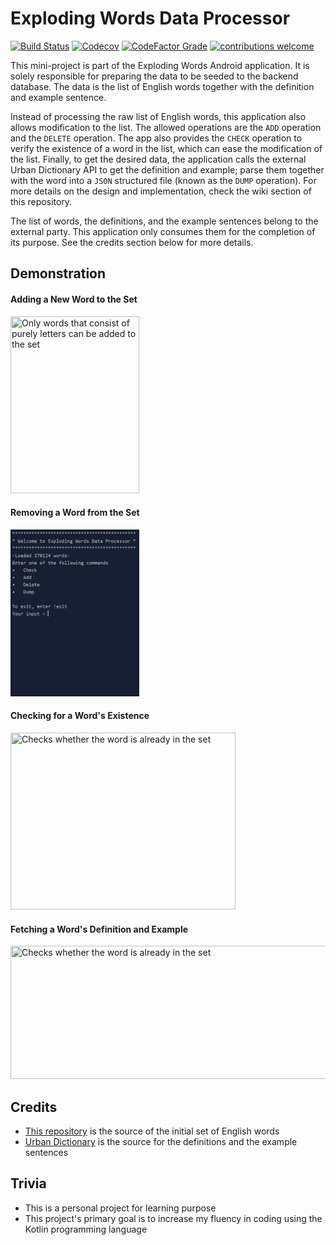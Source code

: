 # Exploding Words Data Processor

[![Build Status](https://travis-ci.org/Android-Swarm/exploding-words-data.svg?branch=master)](https://travis-ci.org/Android-Swarm/exploding-words-data)
[![Codecov](https://img.shields.io/codecov/c/github/Android-Swarm/exploding-words-data)](https://codecov.io/gh/Android-Swarm/exploding-words-data)
[![CodeFactor Grade](https://img.shields.io/codefactor/grade/github/Android-Swarm/exploding-words-data)](https://www.codefactor.io/repository/github/android-swarm/exploding-words-data)
[![contributions welcome](https://img.shields.io/badge/contributions-welcome-brightgreen.svg?style=flat)](https://github.com/Android-Swarm/exploding-words-data/issues)

This mini-project is part of the Exploding Words Android application. It is solely responsible for preparing the data to be seeded to the backend database. The data is the list of English words together with the definition and example sentence.

Instead of processing the raw list of English words, this application also allows modification to the list. The allowed operations are the `ADD` operation and the `DELETE` operation. The app also provides the `CHECK` operation to verify the existence of a word in the list, which can ease the modification of the list. Finally, to get the desired data, the application calls the external Urban Dictionary API to get the definition and example; parse them together with the word into a `JSON` structured file (known as the `DUMP` operation). For more details on the design and implementation, check the wiki section of this repository.

The list of words, the definitions, and the example sentences belong to the external party. This application only consumes them for the completion of its purpose. See the credits section below for more details.

## Demonstration
#### Adding a New Word to the Set
<img src="https://github.com/Android-Swarm/exploding-words-data/blob/documentation/ADD.gif" width= "206" height= "283" title="Only words that consist of purely letters can be added to the set" />

#### Removing a Word from the Set
<img src="https://github.com/Android-Swarm/exploding-words-data/blob/documentation/DELETE.gif" width= "206" height= "267" title="Removes the word from the set if it is found" />

#### Checking for a Word's Existence
<img src="https://github.com/Android-Swarm/exploding-words-data/blob/documentation/CHECK.gif" width= "360" height= "283" title="Checks whether the word is already in the set" />

#### Fetching a Word's Definition and Example
<img src="https://github.com/Android-Swarm/exploding-words-data/blob/documentation/DUMP.gif" width= "560" height= "213" title="Checks whether the word is already in the set" />

## Credits
- [This repository](https://github.com/dwyl/english-words) is the source of the initial set of English words
- [Urban Dictionary](https://www.urbandictionary.com/) is the source for the definitions and the example sentences

## Trivia
- This is a personal project for learning purpose
- This project's primary goal is to increase my fluency in coding using the Kotlin programming language
